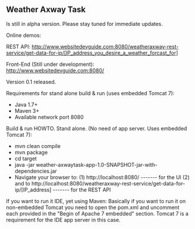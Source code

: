 ## Weather Axway Task
Is still in alpha version. Please stay tuned for immediate updates.


Online demos:

REST API:
http://www.websitedevguide.com:8080/weatheraxway-rest-service/get-data-for-ip/[IP_address_you_desire_a_weather_forcast_for]

Front-End (Still under development):
http://www.websitedevguide.com:8080/


Version 0.1 released.

Requirements for stand alone build & run (uses embedded Tomcat 7):
 - Java 1.7+
 - Maven 3+
 - Available network port 8080
 
Build & run HOWTO. Stand alone. (No need of app server. Uses embedded Tomcat 7):
 - mvn clean compile
 - mvn package
 - cd target
 - java -jar weather-axwaytask-app-1.0-SNAPSHOT-jar-with-dependencies.jar
 - Navigate your browser to:
 				(1) http://localhost:8080/ ------- for the UI
 				(2) and to http://localhost:8080/weatheraxway-rest-service/get-data-for-ip/[IP_address] ------- for the REST API


If you want to run it IDE, yet using Maven:
Basically if you want to run it on non-embedded Tomcat you need to open the pom.xml and uncomment each <scope>provided</scope> in the "Begin of Apache 7 embedded" section.
Tomcat 7 is a requirement for the IDE app server in this case.

